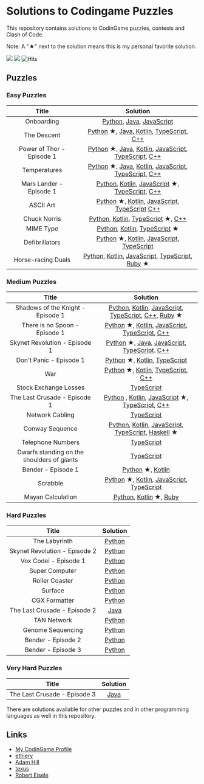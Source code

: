 # Solutions to Codingame Puzzles

This repository contains solutions to CodinGame puzzles, contests and Clash of Code.

Note: A "&starf;" next to the solution means this is my personal favorite solution.

![](https://img.shields.io/github/languages/count/charlesfranciscodev/codingame.svg) ![](https://img.shields.io/github/languages/top/charlesfranciscodev/codingame.svg) ![Hits](https://hitcounter.pythonanywhere.com/count/tag.svg?url=https%3A%2F%2Fgithub.com%2Fcharlesfranciscodev%2Fcodingame)

## Puzzles

### Easy Puzzles
| Title | Solution |
| :---: | :-------: |
| Onboarding | [Python](./puzzles/python3/onboarding/onboarding.py), [Java](./puzzles/java/onboarding/Player.java), [JavaScript](./puzzles/js/onboarding.js) |
| The Descent | [Python](./puzzles/python3/the-descent) &starf;, [Java](./puzzles/java/the-descent/Player.java), [Kotlin](./puzzles/kotlin/src/the-descent.kt), [TypeScript](./puzzles/ts/the-descent/the-descent.ts), [C++](./puzzles/cpp/the-descent.cpp) |
| Power of Thor - Episode 1 | [Python](./puzzles/python3/power-of-thor1) &starf;, [Java](./puzzles/java/power-of-thor1/Player.java), [Kotlin](./puzzles/kotlin/src/power-of-thor1.kt), [JavaScript](./puzzles/js/power-of-thor1.js), [TypeScript](./puzzles/ts/power-of-thor1/power-of-thor1.ts), [C++](./puzzles/cpp/power-of-thor1.cpp) |
| Temperatures | [Python](./puzzles/python3/temperatures) &starf;, [Java](./puzzles/java/temperatures/Player.java), [Kotlin](./puzzles/kotlin/src/temperatures.kt), [JavaScript](./puzzles/js/temperatures.js), [TypeScript](./puzzles/ts/temperatures/temperatures.ts), [C++](./puzzles/cpp/temperatures.cpp) |
| Mars Lander - Episode 1 | [Python](./puzzles/python3/mars_lander1.py), [Kotlin](./puzzles/kotlin/src/mars-lander1.kt), [JavaScript](./puzzles/js/mars-lander1) &starf;, [TypeScript](./puzzles/ts/mars-lander1/mars-lander1.ts), [C++](./puzzles/cpp/mars-lander1.cpp) |
| ASCII Art | [Python](./puzzles/python3/ascii-art) &starf;, [Kotlin](./puzzles/kotlin/src/ascii-art.kt), [JavaScript](./puzzles/js/ascii-art.js), [TypeScript](./puzzles/ts/ascii-art/ascii-art.ts) [C++](./puzzles/cpp/ascii-art.cpp) |
| Chuck Norris | [Python](./puzzles/python3/chuck_norris.py), [Kotlin](./puzzles/kotlin/src/chuck-norris.kt), [TypeScript](./puzzles/ts/chuck-norris) &starf;, [C++](./puzzles/cpp/chuck-norris.cpp) |
| MIME Type | [Python](./puzzles/python3/mime_type.py), [Kotlin](./puzzles/kotlin/src/mime-type.kt), [TypeScript](./puzzles/ts/mime-type) &starf; |
| Defibrillators | [Python](./puzzles/python3/defibrillators) &starf;, [Kotlin](./puzzles/kotlin/src/defibrillators.kt), [JavaScript](./puzzles/js/defibrillators.js), [TypeScript](./puzzles/ts/defibrillators/defibrillators.ts) |
| Horse-racing Duals | [Python](./puzzles/python3/horse_racing_duals.py), [Kotlin](./puzzles/kotlin/src/horse-racing-duals.kt), [JavaScript](./puzzles/js/horse-racing-duals.js), [TypeScript](./puzzles/ts/horse-racing-duals/horse-racing-duals.ts), [Ruby](./puzzles/ruby/horse-racing-duals) &starf; |

### Medium Puzzles
| Title | Solution |
| :---: | :-------: |
| Shadows of the Knight - Episode 1 | [Python](./puzzles/python3/shadows_knight1.py), [Kotlin](./puzzles/kotlin/src/shadows-knight1.kt), [JavaScript](./puzzles/js/shadows-knight1.js), [TypeScript](./puzzles/ts/shadows-knight1/shadows-knight1.ts), [C++](./puzzles/cpp/shadows-knight1.cpp), [Ruby](./puzzles/ruby/shadows-knight1) &starf; |
| There is no Spoon - Episode 1 | [Python](./puzzles/python3/there-is-no-spoon1) &starf;, [Kotlin](./puzzles/kotlin/src/there-is-no-spoon1.kt), [JavaScript](./puzzles/js/there-is-no-spoon1.js), [TypeScript](./puzzles/ts/there-is-no-spoon1/there-is-no-spoon1.ts), [C++](./puzzles/cpp/there-is-no-spoon1.cpp) |
| Skynet Revolution - Episode 1 | [Python](./puzzles/python3/skynet-revolution1) &starf;, [Java](./puzzles/java/skynet-revolution1), [JavaScript](./puzzles/js/skynet-revolution1.js), [TypeScript](./puzzles/ts/skynet-revolution1/skynet-revolution1.ts). [C++](./puzzles/cpp/skynet-revolution1.cpp) |
| Don't Panic - Episode 1 | [Python](./puzzles/python3/dont_panic1.py) &starf;, [Kotlin](./puzzles/kotlin/src/dont-panic1.kt), [TypeScript](./puzzles/ts/dont-panic1/dont-panic1.ts) |
| War | [Python](./puzzles/python3/war) &starf;, [Kotlin](./puzzles/kotlin/src/war.kt), [TypeScript](./puzzles/ts/war/war.ts), [C++](./puzzles/cpp/war.cpp) |
| Stock Exchange Losses | [TypeScript](./puzzles/ts/stock-exchange/stock-exchange.ts) |
| The Last Crusade - Episode 1 | [Python](./puzzles/python3/last_crusade1.py) , [Kotlin](./puzzles/kotlin/src/last-crusade1.kt), [JavaScript](./puzzles/js/last-crusade1) &starf;, [TypeScript](./puzzles/ts/last-crusade1/last-crusade1.ts), [C++](./puzzles/cpp/last-crusade1.cpp) |
| Network Cabling | [TypeScript](./puzzles/ts/network-cabling/network-cabling.ts) |
| Conway Sequence | [Python](./puzzles/python3/conway_sequence.py), [Kotlin](./puzzles/kotlin/src/conway-sequence.kt), [JavaScript](./puzzles/js/conway-sequence.js), [TypeScript](./puzzles/ts/conway-sequence/conway-sequence.ts), [Haskell](./puzzles/haskell/conway-sequence) &starf; |
| Telephone Numbers | [TypeScript](./puzzles/ts/telephone-numbers/telephone-numbers.ts) |
| Dwarfs standing on the shoulders of giants | [TypeScript](./puzzles/ts/dwarfs-giants) |
| Bender - Episode 1 | [Python](./puzzles/python3/bender1) &starf;, [Kotlin](./puzzles/kotlin/src/bender1.kt) |
| Scrabble | [Python](./puzzles/python3/scrabble) &starf;, [Kotlin](./puzzles/kotlin/src/scrabble.kt), [JavaScript](./puzzles/js/scrabble.js), [TypeScript](./puzzles/ts/scrabble/scrabble.ts) |
| Mayan Calculation | [Python](./puzzles/python3/mayan_calc.py), [Kotlin](./puzzles/kotlin/src/mayan-calc) &starf;, [Ruby](./puzzles/ruby/mayan-calc.rb) |

### Hard Puzzles
| Title | Solution |
| :---: | :-------: |
| The Labyrinth | [Python](./puzzles/python3/the-labyrinth) |
| Skynet Revolution - Episode 2 | [Python](./puzzles/python3/skynet-revolution2) |
| Vox Codei - Episode 1 | [Python](./puzzles/python3/vox-codei1) |
| Super Computer | [Python](./puzzles/python3/super-computer) |
| Roller Coaster | [Python](./puzzles/python3/roller-coaster) |
| Surface | [Python](./puzzles/python3/surface) |
| CGX Formatter | [Python](./puzzles/python3/cgx_formatter.py) |
| The Last Crusade - Episode 2 | [Java](./puzzles/java/last-crusade2/src/Player.java) |
| TAN Network | [Python](./puzzles/python3/tan-network) |
| Genome Sequencing | [Python](./puzzles/python3/genome_sequencing.py) |
| Bender - Episode 2 | [Python](./puzzles/python3/bender2) |
| Bender - Episode 3 | [Python](./puzzles/python3/bender3.py) |

### Very Hard Puzzles
| Title | Solution |
| :---: | :-------: |
| The Last Crusade - Episode 3 | [Java](./puzzles/java/last-crusade3/src/Player.java) |

There are solutions available for other puzzles and in other programming languages as well in this repository.

## Links
* [My CodinGame Profile](https://www.codingame.com/profile/8111ec5700e5b6591daabfc46fd79e278747932)
* [ethiery](https://ethiery.github.io/codingame/index.html)
* [Adam Hill](http://dootrix.com/)
* [texus](https://github.com/texus/codingame)
* [Robert Eisele](https://www.xarg.org/puzzle/codingame/genome-sequencing/)
